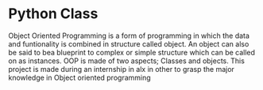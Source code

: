 # Python Class
Object Oriented Programming is a form of programming in which the data and funtionality is combined in structure called object. An object can also be said to bea blueprint to complex or simple structure which can be called on as instances. OOP is made of two aspects; Classes and objects. This project is made during an internship in alx in other to grasp the major knowledge in Object oriented programming
